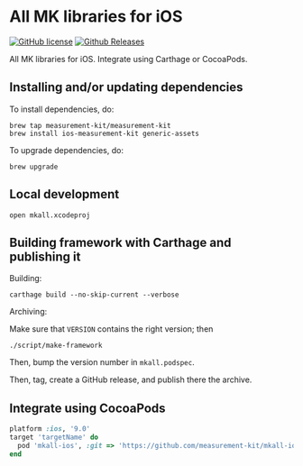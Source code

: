 # All MK libraries for iOS

[![GitHub license](https://img.shields.io/github/license/measurement-kit/mkall-ios.svg)](https://raw.githubusercontent.com/measurement-kit/mkall-ios/master/LICENSE) [![Github Releases](https://img.shields.io/github/release/measurement-kit/mkall-ios.svg)](https://github.com/measurement-kit/mkall-ios/releases)

All MK libraries for iOS. Integrate using Carthage or CocoaPods.

## Installing and/or updating dependencies

To install dependencies, do:

```
brew tap measurement-kit/measurement-kit
brew install ios-measurement-kit generic-assets
```

To upgrade dependencies, do:

```
brew upgrade
```

## Local development

```
open mkall.xcodeproj
```

## Building framework with Carthage and publishing it

Building:

```
carthage build --no-skip-current --verbose
```

Archiving:

Make sure that `VERSION` contains the right version; then

```
./script/make-framework
```

Then, bump the version number in `mkall.podspec`.

Then, tag, create a GitHub release, and publish there the archive.

## Integrate using CocoaPods

```ruby
platform :ios, '9.0'
target 'targetName' do
  pod 'mkall-ios', :git => 'https://github.com/measurement-kit/mkall-ios.git'
end
```
